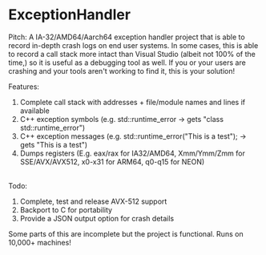# ExceptionHandler
Pitch:
A IA-32/AMD64/Aarch64 exception handler project that is able to record in-depth crash logs on end user systems.
In some cases, this is able to record a call stack more intact than Visual Studio (albeit not 100% of the time,) so it is useful as a debugging tool as well.
If you or your users are crashing and your tools aren't working to find it, this is your solution!

Features:</br>
1. Complete call stack with addresses + file/module names and lines if available</br>
2. C++ exception symbols (e.g. std::runtime_error -> gets "class std::runtime_error")</br>
3. C++ exception messages (e.g. std::runtime_error("This is a test"); -> gets "This is a test")
4. Dumps registers (E.g. eax/rax for IA32/AMD64, Xmm/Ymm/Zmm for SSE/AVX/AVX512, x0-x31 for ARM64, q0-q15 for NEON)</br></br>

Todo:
1. Complete, test and release AVX-512 support
2. Backport to C for portability
3. Provide a JSON output option for crash details

Some parts of this are incomplete but the project is functional.
Runs on 10,000+ machines!
